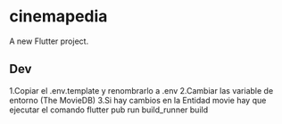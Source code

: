 # cinemapedia

A new Flutter project.

## Dev

1.Copiar el .env.template y renombrarlo a .env
2.Cambiar las variable de entorno (The MovieDB)
3.Si hay cambios en la Entidad movie hay que ejecutar el comando
flutter pub run build_runner build
